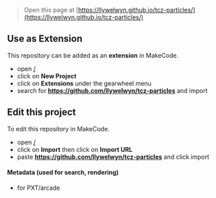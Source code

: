  


> Open this page at [https://llywelwyn.github.io/tcz-particles/](https://llywelwyn.github.io/tcz-particles/)

## Use as Extension

This repository can be added as an **extension** in MakeCode.

* open [/](/)
* click on **New Project**
* click on **Extensions** under the gearwheel menu
* search for **https://github.com/llywelwyn/tcz-particles** and import

## Edit this project

To edit this repository in MakeCode.

* open [/](/)
* click on **Import** then click on **Import URL**
* paste **https://github.com/llywelwyn/tcz-particles** and click import

#### Metadata (used for search, rendering)

* for PXT/arcade
<script src="https://makecode.com/gh-pages-embed.js"></script><script>makeCodeRender("{{ site.makecode.home_url }}", "{{ site.github.owner_name }}/{{ site.github.repository_name }}");</script>
